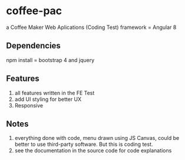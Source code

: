 # coffee-pac

a Coffee Maker Web Aplications (Coding Test)
framework = Angular 8

## Dependencies
npm install = bootstrap 4 and jquery

## Features
1. all features written in the FE Test
2. add UI styling for better UX
3. Responsive

## Notes
1. everything done with code, menu drawn using JS Canvas, could be better to use third-party software. But this is coding test.
2. see the documentation in the source code for code explanations
